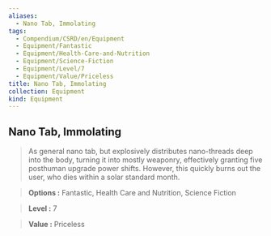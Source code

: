 ```yaml
---
aliases:
  - Nano Tab, Immolating
tags:
  - Compendium/CSRD/en/Equipment
  - Equipment/Fantastic
  - Equipment/Health-Care-and-Nutrition
  - Equipment/Science-Fiction
  - Equipment/Level/7
  - Equipment/Value/Priceless
title: Nano Tab, Immolating
collection: Equipment
kind: Equipment
---
```

## Nano Tab, Immolating    
    
>As general nano tab, but explosively distributes nano-threads deep into the body, turning it into mostly weaponry, effectively granting five posthuman upgrade power shifts. However, this quickly burns out the user, who dies within a solar standard month.    
> **Options :** Fantastic, Health Care and Nutrition, Science Fiction    
> **Level :** 7    
> **Value :** Priceless
